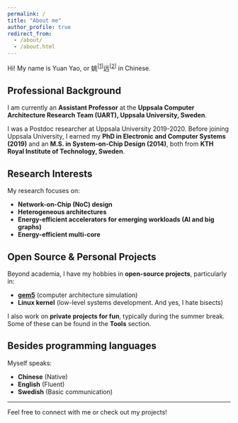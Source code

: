 ```yaml
---
permalink: /
title: "About me"
author_profile: true
redirect_from: 
  - /about/
  - /about.html
---
```


Hi! My name is Yuan Yao, or 姚<sup>[<a href="https://en.wikipedia.org/wiki/Yao_(surname)">1</a>]</sup>远<sup>[<a href="https://chinese.yabla.com/chinese-english-pinyin-dictionary.php?define=%E8%BF%9C">2</a>]</sup> in Chinese.

## Professional Background
I am currently an **Assistant Professor** at the **Uppsala Computer Architecture Research Team (UART), Uppsala University, Sweden**.

I was a Postdoc researcher at Uppsala University 2019-2020. Before joining Uppsala University, I earned my **PhD in Electronic and Computer Systems (2019)** and an **M.S. in System-on-Chip Design (2014)**, both from **KTH Royal Institute of Technology, Sweden**.

## Research Interests
My research focuses on:
- **Network-on-Chip (NoC) design**
- **Heterogeneous architectures**
- **Energy-efficient accelerators for emerging workloads (AI and big graphs)**
- **Energy-efficient multi-core**

## Open Source & Personal Projects
Beyond academia, I have my hobbies in **open-source projects**, particularly in:
- **[gem5](https://www.gem5.org/)** (computer architecture simulation)
- **Linux kernel** (low-level systems development. And yes, I hate bisects)

I also work on **private projects for fun**, typically during the summer break. Some of these can be found in the **Tools** section.

## Besides programming languages
Myself speaks:
- **Chinese** (Native)
- **English** (Fluent)
- **Swedish** (Basic communication)

---
Feel free to connect with me or check out my projects!
